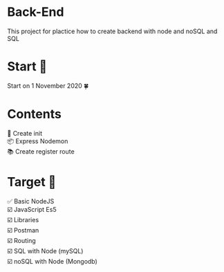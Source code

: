 # Back-End
This project for plactice how to create backend with node and noSQL and SQL
# Start 🚀

Start on 1 November 2020 🍀

# Contents
🚀 Create init<br/>
📦 Express Nodemon<br/>
📚 Create register route

# Target 🎯
✅ Basic NodeJS<br/>
☑️ JavaScript Es5<br/>
☑️ Libraries<br/>
☑️ Postman<br/>
☑️ Routing<br/>
☑️ SQL with Node (mySQL)<br/>
☑️ noSQL with Node (Mongodb)
